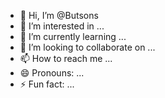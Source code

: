 - 👋 Hi, I’m @Butsons
- 👀 I’m interested in ...
- 🌱 I’m currently learning ...
- 💞️ I’m looking to collaborate on ...
- 📫 How to reach me ...
- 😄 Pronouns: ...
- ⚡ Fun fact: ...

<!---
Butsons/Butsons is a ✨ special ✨ repository because its `README.md` (this file) appears on your GitHub profile.
You can click the Preview link to take a look at your changes.
--->
